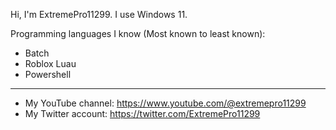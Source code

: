Hi, I'm ExtremePro11299. I use Windows 11.


Programming languages I know (Most known to least known):
- Batch
- Roblox Luau
- Powershell
------------------------------------------
- My YouTube channel: https://www.youtube.com/@extremepro11299
- My Twitter account: https://twitter.com/ExtremePro11299

<!---
ExtremePro11299/ExtremePro11299 is a ✨ special ✨ repository because its `README.md` (this file) appears on your GitHub profile.
You can click the Preview link to take a look at your changes.
--->
